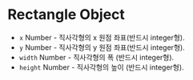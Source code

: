 # Rectangle Object

* `x` Number - 직사각형의 x 원점 좌표(반드시 integer형).
* `y` Number - 직사각형의 y 원점 좌표(반드시 integer형).
* `width` Number - 직사각형의 폭 (반드시 integer형).
* `height` Number - 직사각형의 높이 (반드시 integer형).